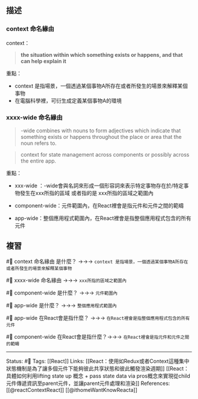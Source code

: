 ## 描述


### context 命名緣由
context：
> **the situation within which something exists or happens, and that can help explain it**


重點：
- context 是指場景，一個透過某個事物A所存在或者所發生的場景來解釋某個事物
- 在電腦科學裡，可衍生成定義某個事物A的環境
### xxxx-wide 命名緣由

> -wide combines with nouns to form adjectives which indicate that something exists or happens throughout the place or area that the noun refers to. 

> context for state management across components or possibly across the entire app.

重點：

- xxx-wide ：-wide會與名詞來形成一個形容詞來表示特定事物存在於/特定事物發生在xxx所指的區域 或者指的是 xxx所指的區域之範圍內

- component-wide：元件範圍內，在React裡會是指元件和元件之間的範疇
- app-wide：整個應用程式範圍內，在React裡會是指整個應用程式包含的所有元件


## 複習

#🧠 context 命名緣由 是什麼？ ->->-> `context 是指場景，一個透過某個事物A所存在或者所發生的場景來解釋某個事物`
<!--SR:!2023-05-16,141,250-->

#🧠 xxxx-wide 命名緣由 ->->-> `xxx所指的區域之範圍內`
<!--SR:!2023-07-29,194,250-->

#🧠 component-wide 是什麼？ ->->-> `元件範圍內`
<!--SR:!2023-12-01,96,230-->

#🧠 app-wide 是什麼？ ->->-> `整個應用程式範圍內`
<!--SR:!2023-07-29,194,250-->


#🧠 app-wide 在React會是指什麼？ ->->-> `在React裡會是指整個應用程式包含的所有元件`
<!--SR:!2024-12-29,497,250-->

#🧠 component-wide 在React會是指什麼？->->-> `在React裡會是指元件和元件之間的範疇`
<!--SR:!2024-08-28,428,250-->



---
Status: #🌱 
Tags:
[[React]]
Links:
[[React：使用如Redux或者Context這種集中狀態機制是為了讓多個元件下能夠彼此共享狀態和彼此觸發渲染週期]]
[[React：具體如何利用lifting state up 概念 + pass state data via pros概念來實現從child元件傳遞資訊至parent元件，並讓parent元件處理和渲染]]
References:
[[@reactContextReact]]
[[@ithomeWantKnowReacta]]